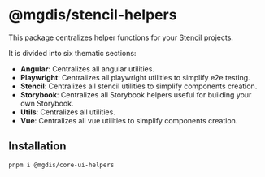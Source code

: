 # @mgdis/stencil-helpers

This package centralizes helper functions for your [Stencil](https://stenciljs.com/) projects.

It is divided into six thematic sections:

- **Angular**: Centralizes all angular utilities.
- **Playwright**: Centralizes all playwright utilities to simplify e2e testing.
- **Stencil**: Centralizes all stencil utilities to simplify components creation.
- **Storybook**: Centralizes all Storybook helpers useful for building your own Storybook.
- **Utils**: Centralizes all utilities.
- **Vue**: Centralizes all vue utilities to simplify components creation.

## Installation

```bash
pnpm i @mgdis/core-ui-helpers
```
